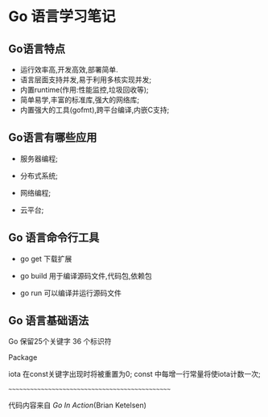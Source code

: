 # Go 语言学习笔记

## Go语言特点
- 运行效率高,开发高效,部署简单.
- 语言层面支持并发,易于利用多核实现并发;
- 内置runtime(作用:性能监控,垃圾回收等);
- 简单易学,丰富的标准库,强大的网络库;
- 内置强大的工具(gofmt),跨平台编译,内嵌C支持;

## Go语言有哪些应用

- 服务器编程;

- 分布式系统;

- 网络编程;

- 云平台;

## Go 语言命令行工具

- go get 下载扩展

- go build 用于编译源码文件,代码包,依赖包

- go run 可以编译并运行源码文件

## Go 语言基础语法

Go 保留25个关键字
36 个标识符

Package 

iota 在const关键字出现时将被重置为0;
const 中每增一行常量将使iota计数一次;

 ```~~~~~~~~~~~~~~~~~~~~~~~~~~~~~~~~~~~~~~~~~~~~~```

代码内容来自 *Go In Action*(Brian Ketelsen) 
